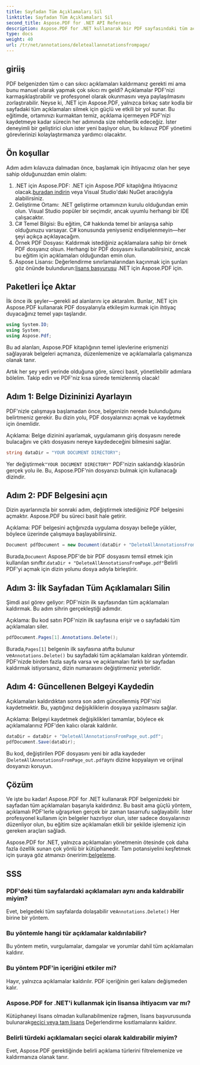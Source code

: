```yaml
---
title: Sayfadan Tüm Açıklamaları Sil
linktitle: Sayfadan Tüm Açıklamaları Sil
second_title: Aspose.PDF for .NET API Referansı
description: Aspose.PDF for .NET kullanarak bir PDF sayfasındaki tüm açıklamaları nasıl sileceğinizi öğrenin. PDF'lerinizi etkili bir şekilde temizlemek için adım adım kılavuzumuzu izleyin.
type: docs
weight: 40
url: /tr/net/annotations/deleteallannotationsfrompage/
---
```

## giriiş
PDF belgenizden tüm o can sıkıcı açıklamaları kaldırmanız gerekti mi ama bunu manuel olarak yapmak çok sıkıcı mı geldi? Açıklamalar PDF'nizi karmaşıklaştırabilir ve profesyonel olarak okunmasını veya paylaşılmasını zorlaştırabilir. Neyse ki, .NET için Aspose.PDF, yalnızca birkaç satır kodla bir sayfadaki tüm açıklamaları silmek için güçlü ve etkili bir yol sunar. Bu eğitimde, ortamınızı kurmaktan temiz, açıklama içermeyen PDF'nizi kaydetmeye kadar sürecin her adımında size rehberlik edeceğiz. İster deneyimli bir geliştirici olun ister yeni başlıyor olun, bu kılavuz PDF yönetimi görevlerinizi kolaylaştırmanıza yardımcı olacaktır.

## Ön koşullar

Adım adım kılavuza dalmadan önce, başlamak için ihtiyacınız olan her şeye sahip olduğunuzdan emin olalım:

1.  .NET için Aspose.PDF: .NET için Aspose.PDF kitaplığına ihtiyacınız olacak.[buradan indirin](https://releases.aspose.com/pdf/net/) veya Visual Studio'daki NuGet aracılığıyla alabilirsiniz.
2. Geliştirme Ortamı: .NET geliştirme ortamınızın kurulu olduğundan emin olun. Visual Studio popüler bir seçimdir, ancak uyumlu herhangi bir IDE çalışacaktır.
3. C# Temel Bilgisi: Bu eğitim, C# hakkında temel bir anlayışa sahip olduğunuzu varsayar. C# konusunda yeniyseniz endişelenmeyin—her şeyi açıkça açıklayacağım.
4. Örnek PDF Dosyası: Kaldırmak istediğiniz açıklamalara sahip bir örnek PDF dosyanız olsun. Herhangi bir PDF dosyasını kullanabilirsiniz, ancak bu eğitim için açıklamaları olduğundan emin olun.
5.  Aspose Lisansı: Değerlendirme sınırlamalarından kaçınmak için şunları göz önünde bulundurun:[lisans başvurusu](https://purchase.aspose.com/temporary-license/) .NET için Aspose.PDF için.

## Paketleri İçe Aktar

İlk önce ilk şeyler—gerekli ad alanlarını içe aktaralım. Bunlar, .NET için Aspose.PDF kullanarak PDF dosyalarıyla etkileşim kurmak için ihtiyaç duyacağınız temel yapı taşlarıdır.

```csharp
using System.IO;
using System;
using Aspose.Pdf;
```

Bu ad alanları, Aspose.PDF kitaplığının temel işlevlerine erişmenizi sağlayarak belgeleri açmanıza, düzenlemenize ve açıklamalarla çalışmanıza olanak tanır.

Artık her şey yerli yerinde olduğuna göre, süreci basit, yönetilebilir adımlara bölelim. Takip edin ve PDF'niz kısa sürede temizlenmiş olacak!

## Adım 1: Belge Dizininizi Ayarlayın

PDF'nizle çalışmaya başlamadan önce, belgenizin nerede bulunduğunu belirtmeniz gerekir. Bu dizin yolu, PDF dosyalarınızı açmak ve kaydetmek için önemlidir.

Açıklama: Belge dizinini ayarlamak, uygulamanın giriş dosyasını nerede bulacağını ve çıktı dosyasını nereye kaydedeceğini bilmesini sağlar.

```csharp
string dataDir = "YOUR DOCUMENT DIRECTORY";
```

 Yer değiştirmek`"YOUR DOCUMENT DIRECTORY"` PDF'nizin saklandığı klasörün gerçek yolu ile. Bu, Aspose.PDF'nin dosyanızı bulmak için kullanacağı dizindir.

## Adım 2: PDF Belgesini açın

Dizin ayarlarınızla bir sonraki adım, değiştirmek istediğiniz PDF belgesini açmaktır. Aspose.PDF bu süreci basit hale getirir.

Açıklama: PDF belgesini açtığınızda uygulama dosyayı belleğe yükler, böylece üzerinde çalışmaya başlayabilirsiniz.

```csharp
Document pdfDocument = new Document(dataDir + "DeleteAllAnnotationsFromPage.pdf");
```

 Burada,`Document` Aspose.PDF'de bir PDF dosyasını temsil etmek için kullanılan sınıftır.`dataDir + "DeleteAllAnnotationsFromPage.pdf"`Belirli PDF'yi açmak için dizin yolunu dosya adıyla birleştirir.

## Adım 3: İlk Sayfadan Tüm Açıklamaları Silin

Şimdi asıl görev geliyor: PDF'nizin ilk sayfasından tüm açıklamaları kaldırmak. Bu adım sihrin gerçekleştiği adımdır.

Açıklama: Bu kod satırı PDF'nizin ilk sayfasına erişir ve o sayfadaki tüm açıklamaları siler.

```csharp
pdfDocument.Pages[1].Annotations.Delete();
```

 Burada,`Pages[1]` belgenin ilk sayfasına atıfta bulunur ve`Annotations.Delete()` bu sayfadaki tüm açıklamaları kaldıran yöntemdir. PDF'nizde birden fazla sayfa varsa ve açıklamaları farklı bir sayfadan kaldırmak istiyorsanız, dizin numarasını değiştirmeniz yeterlidir.

## Adım 4: Güncellenen Belgeyi Kaydedin

Açıklamaları kaldırdıktan sonra son adım güncellenmiş PDF'nizi kaydetmektir. Bu, yaptığınız değişikliklerin dosyaya yazılmasını sağlar.

Açıklama: Belgeyi kaydetmek değişiklikleri tamamlar, böylece ek açıklamalarınız PDF'den kalıcı olarak kaldırılır.

```csharp
dataDir = dataDir + "DeleteAllAnnotationsFromPage_out.pdf";
pdfDocument.Save(dataDir);
```

Bu kod, değiştirilen PDF dosyasını yeni bir adla kaydeder (`DeleteAllAnnotationsFromPage_out.pdf`aynı dizine kopyalayın ve orijinal dosyanızı koruyun.

## Çözüm

Ve işte bu kadar! Aspose.PDF for .NET kullanarak PDF belgenizdeki bir sayfadan tüm açıklamaları başarıyla kaldırdınız. Bu basit ama güçlü yöntem, açıklamalı PDF'lerle uğraşırken gerçek bir zaman tasarrufu sağlayabilir. İster profesyonel kullanım için belgeler hazırlıyor olun, ister sadece dosyalarınızı düzenliyor olun, bu eğitim size açıklamaları etkili bir şekilde işlemeniz için gereken araçları sağladı.

 Aspose.PDF for .NET, yalnızca açıklamaları yönetmenin ötesinde çok daha fazla özellik sunan çok yönlü bir kütüphanedir. Tam potansiyelini keşfetmek için şuraya göz atmanızı öneririm:[belgeleme](https://reference.aspose.com/pdf/net/).

## SSS

### PDF'deki tüm sayfalardaki açıklamaları aynı anda kaldırabilir miyim?
 Evet, belgedeki tüm sayfalarda dolaşabilir ve`Annotations.Delete()` Her birine bir yöntem.

### Bu yöntemle hangi tür açıklamalar kaldırılabilir?
Bu yöntem metin, vurgulamalar, damgalar ve yorumlar dahil tüm açıklamaları kaldırır.

### Bu yöntem PDF'in içeriğini etkiler mi?
Hayır, yalnızca açıklamalar kaldırılır. PDF içeriğinin geri kalanı değişmeden kalır.

### Aspose.PDF for .NET'i kullanmak için lisansa ihtiyacım var mı?
 Kütüphaneyi lisans olmadan kullanabilmenize rağmen, lisans başvurusunda bulunarak[geçici veya tam lisans](https://purchase.aspose.com/temporary-license/) Değerlendirme kısıtlamalarını kaldırır.

### Belirli türdeki açıklamaları seçici olarak kaldırabilir miyim?
Evet, Aspose.PDF gerektiğinde belirli açıklama türlerini filtrelemenize ve kaldırmanıza olanak tanır.